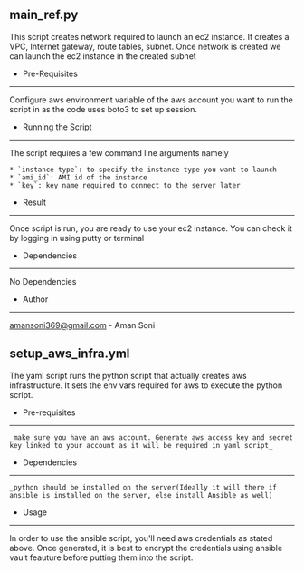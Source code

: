 main_ref.py
-----------
This script creates network required to launch an ec2 instance. It creates a VPC, Internet gateway, route tables, subnet. Once network is created we can launch the ec2 instance in the created subnet

  * Pre-Requisites
   ------------------

  Configure aws environment variable of the aws account you want to run the script in as the code uses boto3 to set up session.

  * Running the Script
------------------------

  The script requires a few command line arguments namely 

    * `instance type`: to specify the instance type you want to launch
    * `ami_id`: AMI id of the instance
    * `key`: key name required to connect to the server later

  * Result
-------------

  Once script is run, you are ready to use your ec2 instance. You can check it by logging in using putty or terminal

  * Dependencies
-------------

  No Dependencies

  * Author
----------

  amansoni369@gmail.com - Aman Soni


setup_aws_infra.yml
---------------------
The yaml script runs the python script that actually creates aws infrastructure. It sets the env vars required for aws to execute the python script.

  * Pre-requisites
  ------------------
    _make sure you have an aws account. Generate aws access key and secret key linked to your account as it will be required in yaml script_

  * Dependencies
  ----------------
    _python should be installed on the server(Ideally it will there if ansible is installed on the server, else install Ansible as well)_
    
  * Usage
  -------
  In order to use the ansible script, you'll need aws credentials as stated above. Once generated, it is best to encrypt the credentials using ansible vault feauture before putting them into the script.
